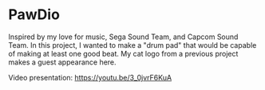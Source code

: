 # PawDio
Inspired by my love for music, Sega Sound Team, and Capcom Sound Team. In this project, I wanted to make a "drum pad" that would be capable of making at least one good beat. My cat logo from a previous project makes a guest appearance here.

Video presentation: https://youtu.be/3_0jvrF6KuA
